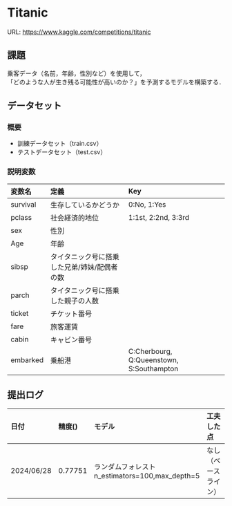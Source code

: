 # Titanic
URL: https://www.kaggle.com/competitions/titanic

## 課題
乗客データ（名前，年齢，性別など）を使用して，<br>
「どのような人が生き残る可能性が高いのか？」を予測するモデルを構築する．

## データセット
### 概要
- 訓練データセット（train.csv）
- テストデータセット（test.csv）
### 説明変数
|変数名|定義|Key|
|:----|:----|:----|
|survival|生存しているかどうか|0:No, 1:Yes|
|pclass|社会経済的地位| 1:1st, 2:2nd, 3:3rd|
|sex|性別||
|Age|年齢||
|sibsp|タイタニック号に搭乗した兄弟/姉妹/配偶者の数||
|parch|タイタニック号に搭乗した親子の人数||
|ticket|チケット番号||
|fare|旅客運賃||
|cabin|キャビン番号||
|embarked|乗船港|C:Cherbourg, Q:Queenstown, S:Southampton|
## 提出ログ
|日付|精度()|モデル|工夫した点|
|:---|:---|:---|:---|
|2024/06/28|0.77751|ランダムフォレスト<br>n_estimators=100,max_depth=5|なし（ベースライン）|